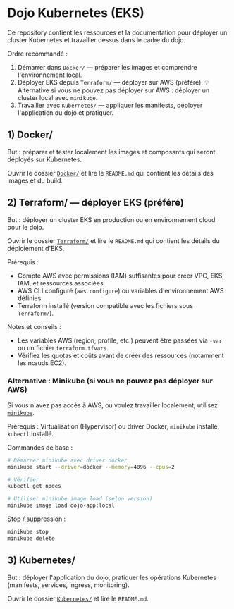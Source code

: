 
# Dojo Kubernetes (EKS)

Ce repository contient les ressources et la documentation pour déployer un cluster Kubernetes et travailler dessus dans le cadre du dojo.

Ordre recommandé :

1. Démarrer dans `Docker/` — préparer les images et comprendre l'environnement local.
2. Déployer EKS depuis `Terraform/` — déployer sur AWS (préféré).
    :bulb: Alternative si vous ne pouvez pas déployer sur AWS : déployer un cluster local avec `minikube`.
3. Travailler avec `Kubernetes/` — appliquer les manifests, déployer l'application du dojo et pratiquer.

## 1) Docker/

But : préparer et tester localement les images et composants qui seront déployés sur Kubernetes.

Ouvrir le dossier [`Docker/`](Docker/) et lire le `README.md` qui contient les détails des images et du build.

## 2) Terraform/ — déployer EKS (préféré)

But : déployer un cluster EKS en production ou en environnement cloud pour le dojo.

Ouvrir le dossier [`Terraform/`](Terraform/) et lire le `README.md` qui contient les détails du déploiement d'EKS.

Prérequis :

- Compte AWS avec permissions (IAM) suffisantes pour créer VPC, EKS, IAM, et ressources associées.
- AWS CLI configuré (`aws configure`) ou variables d'environnement AWS définies.
- Terraform installé (version compatible avec les fichiers sous `Terraform/`).

Notes et conseils :

- Les variables AWS (region, profile, etc.) peuvent être passées via `-var` ou un fichier `terraform.tfvars`.
- Vérifiez les quotas et coûts avant de créer des ressources (notamment les nœuds EC2).

### Alternative : Minikube (si vous ne pouvez pas déployer sur AWS)

Si vous n'avez pas accès à AWS, ou voulez travailler localement, utilisez [`minikube`](https://minikube.sigs.k8s.io/docs/).

Prérequis : Virtualisation (Hypervisor) ou driver Docker, `minikube` installé, `kubectl` installé.

Commandes de base :

```bash
# Démarrer minikube avec driver docker
minikube start --driver=docker --memory=4096 --cpus=2

# Vérifier
kubectl get nodes

# Utiliser minikube image load (selon version)
minikube image load dojo-app:local
```

Stop / suppression :

```bash
minikube stop
minikube delete
```

## 3) Kubernetes/

But : déployer l'application du dojo, pratiquer les opérations Kubernetes (manifests, services, ingress, monitoring).

Ouvrir le dossier [`Kubernetes/`](Kubernetes/) et lire le `README.md`.
